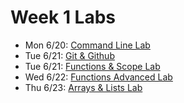 # Week 1 Labs

- Mon 6/20: [Command Line Lab](https://github.com/ga-adi-nyc/Command-Line-Lab)
- Tue 6/21: [Git & Github](https://github.com/ga-adi-nyc/Git-Lab)
- Tue 6/21: [Functions & Scope Lab](https://github.com/ga-adi-nyc/Functions-and-Scope-Lab)
- Wed 6/22: [Functions Advanced Lab](https://github.com/ga-adi-nyc/Functions-Advanced-Lab)
- Thu 6/23: [Arrays & Lists Lab](https://github.com/ga-adi-nyc/Arrays-and-Lists-Lab)